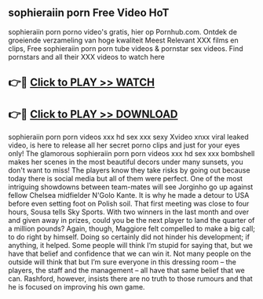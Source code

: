 ## sophieraiin porn Free Video HoT 

sophieraiin porn porno video's gratis, hier op Pornhub.com. Ontdek de groeiende verzameling van hoge kwaliteit Meest Relevant XXX films en clips,
Free sophieraiin porn porn tube videos & pornstar sex videos. Find pornstars and all their XXX videos to watch here


## 👉🔴 [Click to PLAY >> WATCH](http://us.freeplayer.one?title=sophieraiin_porn&ref=16D)

## 👉🔴 [Click to PLAY >> DOWNLOAD](http://us.freeplayer.one?title=sophieraiin_porn&ref=16D)


sophieraiin porn porn videos xxx hd sex xxx sexy Xvideo xnxx viral leaked video, is here to release all her secret porno clips and just for your eyes only! The glamorous sophieraiin porn porn videos xxx hd sex xxx bombshell makes her scenes in the most beautiful decors under many sunsets, you don't want to miss! The players know they take risks by going out because today there is social media but all of them were perfect. One of the most intriguing showdowns between team-mates will see Jorginho go up against fellow Chelsea midfielder N'Golo Kante. It is why he made a detour to USA before even setting foot on Polish soil. That first meeting was close to four hours, Sousa tells Sky Sports. With two winners in the last month and over and given away in prizes, could you be the next player to land the quarter of a million pounds? Again, though, Maggiore felt compelled to make a big call; to do right by himself. Doing so certainly did not hinder his development; if anything, it helped. Some people will think I’m stupid for saying that, but we have that belief and confidence that we can win it. Not many people on the outside will think that but I’m sure everyone in this dressing room – the players, the staff and the management – all have that same belief that we can. Rashford, however, insists there are no truth to those rumours and that he is focused on improving his own game.